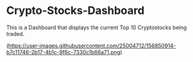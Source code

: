 # Crypto-Stocks-Dashboard
This is a Dashboard that displays the current Top 10 Cryptostocks being traded.

(https://user-images.githubusercontent.com/25004712/156850914-b7c11746-2b17-4b1c-9f6c-7330c1b66a71.png)
